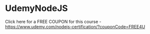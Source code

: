 # UdemyNodeJS

Click here for a FREE COUPON for this course - https://www.udemy.com/nodejs-certification/?couponCode=FREE4U
